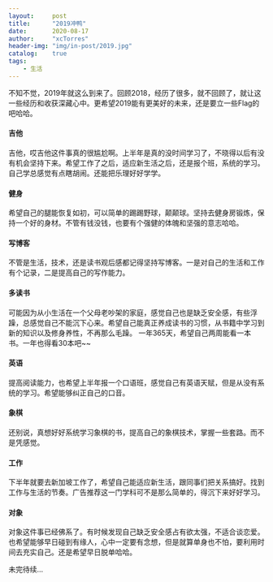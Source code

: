 ```yaml
---
layout:     post
title:      "2019冲鸭"
date:       2020-08-17
author:     "xcTorres"
header-img: "img/in-post/2019.jpg"
catalog:    true
tags:
    - 生活
---
```


不知不觉，2019年就这么到来了。回顾2018，经历了很多，就不回顾了，就让这一些经历和收获深藏心中。更希望2019能有更美好的未来，还是要立一些Flag的吧哈哈。  

#### 吉他  
吉他，哎吉他这件事真的很尴尬啊。上半年是真的没时间学习了，不晓得以后有没有机会坚持下来。希望工作了之后，适应新生活之后，还是报个班，系统的学习。自己学总感觉有点瞎胡闹。还能把乐理好好学学。

#### 健身
希望自己的腿能恢复如初，可以简单的踢踢野球，颠颠球。坚持去健身房锻炼，保持一个好的身材。不管有钱没钱，也要有个强健的体魄和坚强的意志哈哈。

#### 写博客
不管是生活，技术，还是读书观后感都记得坚持写博客。一是对自己的生活和工作有个记录，二是提高自己的写作能力。

#### 多读书
可能因为从小生活在一个父母老吵架的家庭，感觉自己也是缺乏安全感，有些浮躁，总感觉自己不能沉下心来。希望自己能真正养成读书的习惯，从书籍中学习到新的知识以及修身养性，不再那么毛躁。
一年365天，希望自己两周能看一本书。一年也得看30本吧~~

#### 英语
提高阅读能力，也希望上半年报一个口语班，感觉自己有英语天赋，但是从没有系统的学习。希望能够纠正自己的口音。

#### 象棋
还别说，真想好好系统学习象棋的书，提高自己的象棋技术，掌握一些套路。而不是凭感觉。 
  
#### 工作
下半年就要去新加坡工作了，希望自己能适应新生活，跟同事们把关系搞好。找到工作与生活的节奏。广告推荐这一门学科可不是那么简单的，得沉下来好好学习。

#### 对象
对象这件事已经佛系了。有时候发现自己缺乏安全感占有欲太强，不适合谈恋爱。也希望能够早日碰到有缘人，心中一定要有念想，但是就算单身也不怕，要利用时间去充实自己。还是希望早日脱单哈哈。


未完待续...

